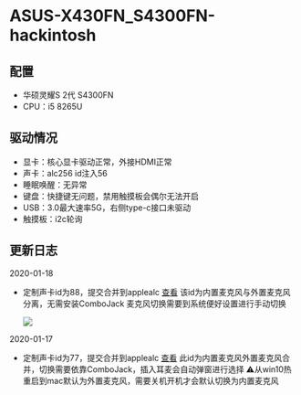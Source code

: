 # ASUS-X430FN_S4300FN-hackintosh

## 配置

* 华硕灵耀S 2代 S4300FN
* CPU：i5 8265U

## 驱动情况

* 显卡：核心显卡驱动正常，外接HDMI正常
* 声卡：alc256 id注入56
* 睡眠唤醒：无异常
* 键盘：快捷键无问题，禁用触摸板会偶尔无法开启
* USB：3.0最大速率5G，右侧type-c接口未驱动
* 触摸板：i2c轮询

## 更新日志
2020-01-18

* 定制声卡id为88，提交合并到applealc [查看](https://github.com/acidanthera/AppleALC/pull/650) 
  该id为内置麦克风与外置麦克风分离，无需安装ComboJack 麦克风切换需要到系统便好设置进行手动切换
  
  ![](github.fangf.cc/mweb/16108895944286.jpg)

2020-01-17

* 定制声卡id为77，提交合并到applealc [查看](https://github.com/acidanthera/AppleALC/pull/650) 
  此id为内置麦克风外置麦克风合并，切换需要依靠ComboJack，插入耳麦会自动弹窗进行选择
  ⚠️从win10热重启到mac默认为外置麦克风，需要关机开机才会默认切换为内置麦克风
